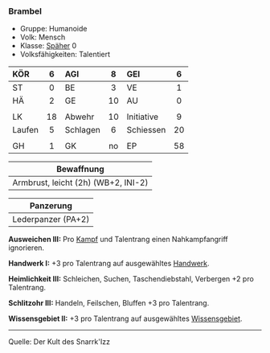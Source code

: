 ### Brambel

- Gruppe: Humanoide
- Volk: Mensch
- Klasse: [Späher](../../grw/charaktere-klasse-spaeher.md) 0
- Volksfähigkeiten: Talentiert

| KÖR    |  6  | AGI      |  8  | GEI        |  6  |
| :----- | :-: | :------- | :-: | :--------- | :-: |
| ST     |  0  | BE       |  3  | VE         |  1  |
| HÄ     |  2  | GE       | 10  | AU         |  0  |
|        |     |          |     |            |     |
| LK     | 18  | Abwehr   | 10  | Initiative |  9  |
| Laufen |  5  | Schlagen |  6  | Schiessen  | 20  |
|        |     |          |     |            |     |
| GH     |  1  | GK       | no  | EP         | 58  |

|             Bewaffnung              |
| :---------------------------------: |
| Armbrust, leicht (2h) (WB+2, INI-2) |

|     Panzerung      |
| :----------------: |
| Lederpanzer (PA+2) |

**Ausweichen III:** Pro [Kampf](../../grw/regeln-kampf.md) und Talentrang einen Nahkampfangriff ignorieren.

**Handwerk I:** +3 pro Talentrang auf ausgewähltes [Handwerk](../../grw/talente/handwerk.md).

**Heimlichkeit III:** Schleichen, Suchen, Taschendiebstahl, Verbergen +2 pro Talentrang.

**Schlitzohr III:** Handeln, Feilschen, Bluffen +3 pro Talentrang.

**Wissensgebiet II:** +3 pro Talentrang auf ausgewähltes [Wissensgebiet](../../grw/talente/wissensgebiet.md).

---

Quelle: Der Kult des Snarrk'Izz
